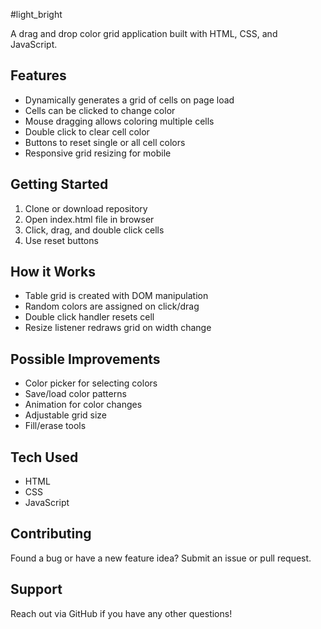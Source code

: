 #light_bright

A drag and drop color grid application built with HTML, CSS, and JavaScript.

## Features

- Dynamically generates a grid of cells on page load
- Cells can be clicked to change color
- Mouse dragging allows coloring multiple cells
- Double click to clear cell color
- Buttons to reset single or all cell colors
- Responsive grid resizing for mobile

## Getting Started

1. Clone or download repository
1. Open index.html file in browser
1. Click, drag, and double click cells
1. Use reset buttons

## How it Works

- Table grid is created with DOM manipulation
- Random colors are assigned on click/drag
- Double click handler resets cell
- Resize listener redraws grid on width change

## Possible Improvements

- Color picker for selecting colors
- Save/load color patterns
- Animation for color changes
- Adjustable grid size
- Fill/erase tools

## Tech Used

- HTML
- CSS
- JavaScript

## Contributing

Found a bug or have a new feature idea? Submit an issue or pull request.

## Support

Reach out via GitHub if you have any other questions!
